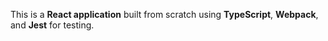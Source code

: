 This is a **React application** built from scratch using **TypeScript**, **Webpack**, and **Jest** for testing.

